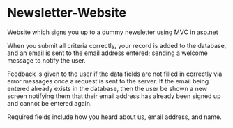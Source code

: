 # Newsletter-Website
Website which signs you up to a dummy newsletter using MVC in asp.net

When you submit all criteria correctly, your record is added to the database, and an email is sent to the email address entered; sending a welcome message to notify the user.

Feedback is given to the user if the data fields are not filled in correctly via error messages once a request is sent to the server. If the email being entered already exists in the database, then the user be shown a new screen notifying them that their email address has already been signed up and cannot be entered again.

Required fields include how you heard about us, email address, and name.
